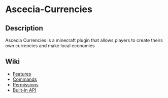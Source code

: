# Ascecia-Currencies
## Description

Ascecia Currencies is a minecraft plugin that allows players to create theirs own currencies and make local economies

## Wiki

- [Features](https://www.github.io/RGG200/Ascecia-Currencies/wiki/features.md)
- [Commands](https://www.github.io/RGG200/Ascecia-Currencies/wiki/commands.md)
- [Permissions](https://www.github.io/RGG200/Ascecia-Currencies/wiki/permissions.md)
- [Built-in API](https://www.github.io/RGG200/Ascecia-Currencies/wiki/api.md)
